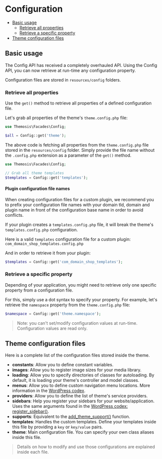 Configuration
=============

- [Basic usage](#basic-usage)
	- [Retrieve all properties](#retrieve-all-properties)
	- [Retrieve a specific property](#retrieve-a-specific-property)
- [Theme configuration files](#theme-configuration-files)

Basic usage
------------

The Config API has received a completely overhauled API. Using the Config API, you can now retrieve at run-time any configuration property.

Configuration files are stored in `resources/config` folders.

### Retrieve all properties

Use the `get()` method to retrieve all properties of a defined configuration file.

Let's grab all properties of the theme's `theme.config.php` file:

```php
use Themosis\Facades\Config;

$all = Config::get('theme');
```

The above code is fetching all properties from the `theme.config.php` file stored in the `resources/config` folder. Simply provide the file name without the `.config.php` extension as a parameter of the `get()` method.

```php
use Themosis\Facades\Config;

// Grab all theme templates
$templates = Config::get('templates');
```

#### Plugin configuration file names

When creating configuration files for a custom plugin, we recommend you to prefix your configuration file names with your domain tld, domain and plugin name in front of the configuration base name in order to avoid conflicts.

If your plugin creates a `templates.config.php` file, it will break the theme's `templates.config.php` configuration.

Here is a valid `templates` configuration file for a custom plugin: `com_domain_shop_templates.config.php`

And in order to retrieve it from your plugin:

```php
$templates = Config::get('com_domain_shop_templates');
```

### Retrieve a specific property

Depending of your application, you might need to retrieve only one specific property from a configuration file.

For this, simply use a dot syntax to specify your property. For example, let's retrieve the `namespace` property from the `theme.config.php` file:

```php
$namespace = Config::get('theme.namespace');
```

> Note: you can't set/modify configuration values at run-time. Configuration values are read only.

Theme configuration files
-------------------------

Here is a complete list of the configuration files stored inside the theme.

* **constants**: Allow you to define constant variables.
* **images**: Allow you to register image sizes for your media library.
* **loading**: Allow you to specify directories of classes for autoloading. By default, it is loading your theme's controller and model classes.
* **menus**: Allow you to define custom navigation menu locations. More information in the [WordPress codex](http://codex.wordpress.org/Navigation_Menus).
* **providers**: Allow you to define the list of theme's service providers.
* **sidebars**: Help you register your sidebars for your website/application. Uses the same arguments found in the [WordPress codex: register_sidebar()](https://developer.wordpress.org/reference/functions/register_sidebar/).
* **supports**: Equivalent to the [add\_theme\_support()](https://developer.wordpress.org/reference/functions/add_theme_support/) function.
* **templates**: Handles the custom templates. Define your templates inside this file by providing a `key` or `key/value` pairs.
* **theme**: Main configuration file. You can specify your own class aliases inside this file.

> Details on how to modify and use those configurations are explained inside each file.